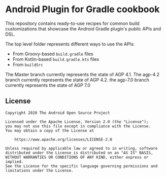 # Android Plugin for Gradle cookbook

This repository contains ready-to-use recipes for common build 
customizations that showcase the Android Gradle plugin's public APIs and DSL.

The top level folder represents different ways to use the APIs:
- From Groovy-based `build.gradle` files
- From Kotlin-based `build.gradle.kts` files
- From `buildSrc`

The Master branch currently represents the state of AGP 4.1.
The agp-4.2 branch currently represents the state of AGP 4.2.
the agp-7.0 branch currently represents the state of AGP 7.0

## License ##

    Copyright 2020 The Android Open Source Project

    Licensed under the Apache License, Version 2.0 (the "License");
    you may not use this file except in compliance with the License.
    You may obtain a copy of the License at

        https://www.apache.org/licenses/LICENSE-2.0

    Unless required by applicable law or agreed to in writing, software
    distributed under the License is distributed on an "AS IS" BASIS,
    WITHOUT WARRANTIES OR CONDITIONS OF ANY KIND, either express or implied.
    See the License for the specific language governing permissions and
    limitations under the License.
    